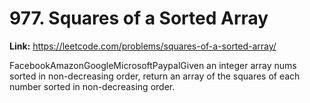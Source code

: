 # 977. Squares of a Sorted Array

**Link:** https://leetcode.com/problems/squares-of-a-sorted-array/

FacebookAmazonGoogleMicrosoftPaypalGiven an integer array nums sorted in non-decreasing order, return an array of the squares of each number sorted in non-decreasing order.

